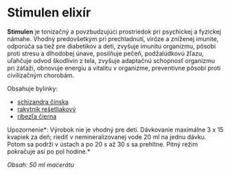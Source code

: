 Stimulen elixír
===============

**Stimulen** je tonizačný a povzbudzujúci prostriedok pri psychickej a fyzickej
námahe. Vhodný predovšetkým pri prechladnutí, viróze a zníženej imunite,
odporúča sa tiež pre diabetikov a deti, zvyšuje imunitu organizmu, pôsobí proti
stresu a dlhodobej únave, posilňuje pečeň, podžalúdkovú žľazu, uľahčuje odvod
škodlivín z tela, zvyšuje adaptačnú schopnosť organizmu pri záťaži, obnovuje
energiu a vitalitu v organizme, preventívne pôsobí proti civilizačným chorobám.

Obsahuje bylinky:

* [schizandra čínska](/sip/bylinky/schizandra-cinska/)
* [rakytník rešetliakový](/sip/bylinky/rakytnik-resetliakovy/)
* [ríbezľa čierna](/sip/bylinky/ribezla-cierna/)

Upozornenie*: Výrobok nie je vhodný pre deti. Dávkovanie maximálne 3 x 15
kvapiek za deň; riediť v nemineralizovanej vode 20 ml na jednu dávku. Potom sa
podrží v ústach a po 20 s až 30 s sa prehltne. Pitný režim pokračuje asi po pol
hodine.*

*Obsah: 50 ml macerátu*


